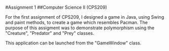 #Assignment 1
##Computer Science II (CPS209)

For the first assignment of CPS209, I designed a game in Java, using Swing and paint methods, to create a game which resembles Pacman. The purpose of this assigment was to demonstrate polymorphism using the "Creature", "Predator" and "Prey" classes.

This application can be launched from the "GameWindow" class.
